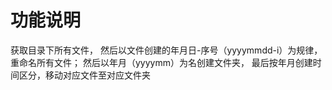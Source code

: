# 功能说明
获取目录下所有文件，
然后以文件创建的年月日-序号（yyyymmdd-i）为规律，
重命名所有文件；
然后以年月（yyyymm）为名创建文件夹，
最后按年月创建时间区分，移动对应文件至对应文件夹